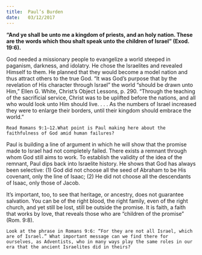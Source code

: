 ```yaml
---
title:  Paul’s Burden
date:   03/12/2017
---
```


**“And ye shall be unto me a kingdom of priests, and an holy nation. These are the words which thou shalt speak unto the children of Israel” (Exod. 19:6).**

God needed a missionary people to evangelize a world steeped in paganism, darkness, and idolatry. He chose the Israelites and revealed Himself to them. He planned that they would become a model nation and thus attract others to the true God. “It was God’s purpose that by the revelation of His character through Israel” the world “should be drawn unto Him,” Ellen G. White, Christ’s Object Lessons, p. 290. “Through the teaching of the sacrificial service, Christ was to be uplifted before the nations, and all who would look unto Him should live. . . . As the numbers of Israel increased they were to enlarge their borders, until their kingdom should embrace the world.”

`Read Romans 9:1–12.What point is Paul making here about the faithfulness of God amid human failures?`

Paul is building a line of argument in which he will show that the promise made to Israel had not completely failed. There exists a remnant through whom God still aims to work. To establish the validity of the idea of the remnant, Paul dips back into Israelite history. He shows that God has always been selective: (1) God did not choose all the seed of Abraham to be His covenant, only the line of Isaac; (2) He did not choose all the descendants of Isaac, only those of Jacob.

It’s important, too, to see that heritage, or ancestry, does not guarantee salvation. You can be of the right blood, the right family, even of the right church, and yet still be lost, still be outside the promise. It is faith, a faith that works by love, that reveals those who are “children of the promise” (Rom. 9:8).

`Look at the phrase in Romans 9:6: “For they are not all Israel, which are of Israel.” What important message can we find there for ourselves, as Adventists, who in many ways play the same roles in our era that the ancient Israelites did in theirs?`